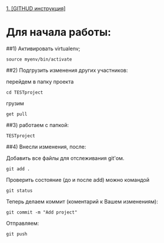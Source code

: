 <a href="https://github.com/atknin/MINAT/blob/master/Git_instruction.md" align="absmiddle"/> 1. [GITHUD инструкция]</a>
 

 # Для начала работы:

 

##1) Активировать  virtualenv;

```	
source myenv/bin/activate
```	

##2) Подгрузить изменения других участников:

перейдем в папку проекта
 ```	
cd TESTproject
```	
грузим
 ```	
get pull
```	

##3) работаем с папкой:

```	
TESTproject
```	

##4) Внесли изменения, после:



Добавить все файлы для отслеживания git'ом.

```	
git add .
```

 Проверить состояние (до и после add) можно командой

```
git status
```

Теперь делаем коммит (коментарий к Вашем изменениям):

```
git commit -m "Add project"
```

Отправляем:

```
git push
```
